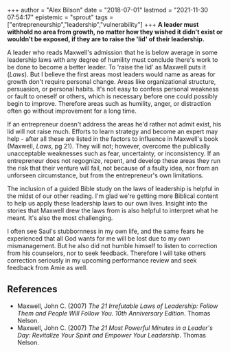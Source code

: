 +++
author = "Alex Bilson"
date = "2018-07-01"
lastmod = "2021-11-30 07:54:17"
epistemic = "sprout"
tags = ["entrepreneurship","leadership","vulnerability"]
+++
**A leader must withhold no area from growth, no matter how they wished it didn't exist or wouldn't be exposed, if they are to raise the 'lid' of their leadership.**

A leader who reads Maxwell's admission that he is below average in some leadership laws with any degree of humility must conclude there's work to be done to become a better leader.  To 'raise the lid' as Maxwell puts it (_Laws_).  But I believe the first areas most leaders would name as areas for growth don't require personal change.  Areas like organizational structure, persuasion, or personal habits.  It's not easy to confess personal weakness or fault to oneself or others, which is necessary before one could possibly begin to improve.  Therefore areas such as humility, anger, or distraction often go without improvement for a long time.

If an entrepreneur doesn't address the areas he'd rather not admit exist, his lid will not raise much.  Efforts to learn strategy and become an expert may help - after all these are listed in the factors to influence in Maxwell's book (Maxwell, _Laws_, pg 21).  They will not; however, overcome the publically unacceptable weaknesses such as fear, uncertainty, or inconsistency.  If an entrepreneur does not regognize, repent, and develop these areas they run the risk that their venture will fail, not because of a faulty idea, nor from an unforseen circumstance, but from the entrepreneur's own limitations.

The inclusion of a guided Bible study on the laws of leadership is helpful in the midst of our other reading.  I'm glad we're getting more Biblical content to help us apply these leadership laws to our own lives.  Insight into the stories that Maxwell drew the laws from is also helpful to interpret what he meant.  It's also the most challenging.

I often see Saul's stubbornness in my own life, and the same fears he experienced that all God wants for me will be lost due to my own mismanagement.  But he also did not humble himself to listen to correction from his counselors, nor to seek feedback.  Therefore I will take others correction seriously in my upcoming performance review and seek feedback from Amie as well.

## References

- Maxwell, John C. (2007) _The 21 Irrefutable Laws of Leadership: Follow Them and People Will Follow You. 10th Anniversary Edition_. Thomas Nelson.
- Maxwell, John C. (2007) _The 21 Most Powerful Minutes in a Leader's Day: Revitalize Your Spirit and Empower Your Leadership_. Thomas Nelson.
